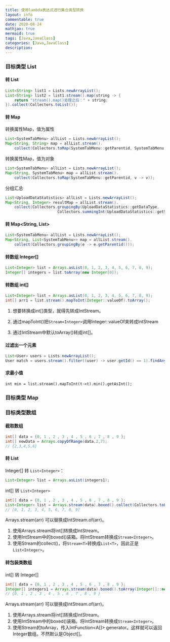 ```yaml
---
title: 使用lambda表达式进行集合类型转换
layout: info
commentable: true
date: 2020-08-24
mathjax: true
mermaid: true
tags: [Java,JavaClass]
categories: [Java,JavaClass]
description: 
---
```


### 目标类型 List

#### 转 List

```java
List<String> list1 = Lists.newArrayList();
List<String> list2 = list1.stream().map(string -> {
	return "stream().map()处理之后：" + string;
}).collect(Collectors.toList());
```

<!--more-->

#### 转 Map

转换属性Map，值为属性

```java
List<SystemTabMenu> allList = Lists.newArrayList();
Map<String, String> map = allList.stream().
	collect(Collectors.toMap(SystemTabMenu::getParentid, SystemTabMenu::getParentid));
```

转换属性Map，值为对象

```java
List<SystemTabMenu> allList = Lists.newArrayList();
Map<String, SystemTabMenu> map = allList.stream().
	collect(Collectors.toMap(SystemTabMenu::getParentid, v -> v));
```

分组汇总

```java
List<UploadDataStatistics> allList = Lists.newArrayList();
Map<String, Integer> resultMap = allList.stream().
    collect(Collectors.groupingBy(UploadDataStatistics::getDataType,
                       Collectors.summingInt(UploadDataStatistics::getSuccessnum)));
```

#### 转 Map<String, List>

```java
List<SystemTabMenu> allList = Lists.newArrayList();
Map<String, List<SystemTabMenu>> map = allList.stream().
	collect(Collectors.groupingBy(e -> e.getParentid()));
```

#### 转数组 Integer[]

```java
List<Integer> list = Arrays.asList(0, 1, 2, 3, 4, 5, 6, 7, 8, 9);
Integer[] integers = list.toArray(new Integer[0]);
```

#### 转数组 int[]

```java
List<Integer> list = Arrays.asList(0, 1, 2, 3, 4, 5, 6, 7, 8, 9);
int[] arr1 = list.stream().mapToInt(Integer::valueOf).toArray();
```

1. 想要转换成int[]类型，就得先转成IntStream。

2. 通过mapToInt()把`Stream<Integer>`调用Integer::valueOf来转成IntStream
3. 通过IntStream中默认toArray()转成int[]。

#### 过滤出一个元素

```java
List<User> users = Lists.newArrayList();
User match = users.stream().filter((user) -> user.getId() == 1).findAny().get();
```

#### 求最小值

```
int min = list.stream().mapToInt(t->t).min().getAsInt();
```

### 目标类型 Map

### 目标类型数组

#### 截取数组

```java
int[] data = {0, 1 , 2 , 3 , 4 , 5 , 6 , 7 , 8 , 9 };
int[] newData = Arrays.copyOfRange(data,2,7);
// {2,3,4,5,6}
```

#### 转 List

Integer[] 转 `List<Integer>`：

```java
List<Integer> list = Arrays.asList(integers1);
```
int[] 转 `List<Integer>`

```java
int[] data = {0, 1 , 2 , 3 , 4 , 5 , 6 , 7 , 8 , 9 };
List<Integer> list = Arrays.stream(data).boxed().collect(Collectors.toList());
// [0, 1, 2, 3, 4, 5, 6, 7, 8, 9]
```

Arrays.stream(arr) 可以替换成IntStream.of(arr)。

1. 使用Arrays.stream将int[]转换成IntStream。
2. 使用IntStream中的boxed()装箱。将IntStream转换成`Stream<Integer>`。
3. 使用Stream的collect()，将`Stream<T>`转换成`List<T>`，因此正是`List<Integer>`。          

#### 转包装类数组

int[] 转 Integer[]

```java
int[] data = {0, 1 , 2 , 3 , 4 , 5 , 6 , 7 , 8 , 9 };
Integer[] integers1 = Arrays.stream(data).boxed().toArray(Integer[]::new);
// {0, 1 , 2 , 3 , 4 , 5 , 6 , 7 , 8 , 9 }
```

Arrays.stream(arr) 可以替换成IntStream.of(arr)。

1. 使用Arrays.stream将int[]转换成IntStream。
2. 使用IntStream中的boxed()装箱。将IntStream转换成`Stream<Integer>`。
3. 使用Stream的toArray，传入IntFunction<A[]> generator。这样就可以返回Integer数组。不然默认是Object[]。

